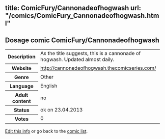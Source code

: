 title: ComicFury/Cannonadeofhogwash
url: "/comics/ComicFury_Cannonadeofhogwash.html"
---
Dosage comic ComicFury/Cannonadeofhogwash
-----------------------------------------

<p id="msg"></p>
<script type="text/javascript">
if (window.location.search === '?edit_info_mail=sent_ok') {
  var elem = document.getElementById("msg");
  elem.innerHTML = 'Edited information sucessfully sent.';
  elem.className = 'ok';
}
</script>
<table class="comicinfo">
<tr>
<th>Description</th><td>As the title suggests, this is a cannonade of hogwash. Updated almost daily.</td>
</tr>
<tr>
<th>Website</th><td><a href="http://cannonadeofhogwash.thecomicseries.com/">http://cannonadeofhogwash.thecomicseries.com/</a></td>
</tr>
<tr>
<th>Genre</th><td>Other</td>
</tr>
<tr>
<th>Language</th><td>English</td>
</tr>
<tr>
<th>Adult content</th><td>no</td>
</tr>
<tr>
<th>Status</th><td>ok on 23.04.2013</td>
</tr>
<tr>
<th>Votes</th><td>0</td>
</tr>
</table>

[Edit this info](ComicFury_Cannonadeofhogwash_edit.html) or go back to the [comic list](../comic-index.html).
